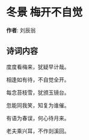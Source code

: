 # 冬景 梅开不自觉

**作者**: 刘辰翁

## 诗词内容

度度看梅来，犹疑早计哉。

相逢如有待，不自觉全开。

每念苔枝雪，犹颁玉镜台。

忽能同我笑，知复为谁催。

有语为春误，何心待月来。

老夫乘兴耳，不作剡溪回。

